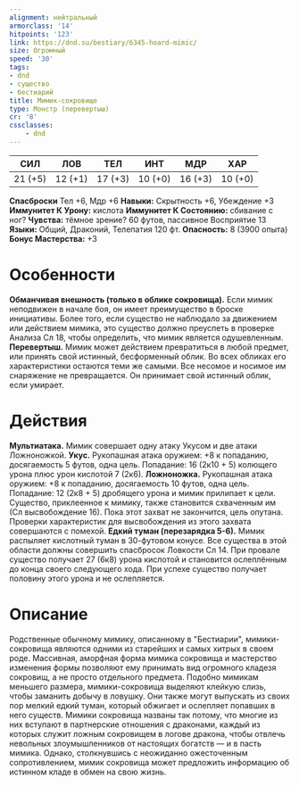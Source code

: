 ```yaml
---
alignment: нейтральный
armorclass: '14'
hitpoints: '123'
link: https://dnd.su/bestiary/6345-hoard-mimic/
size: Огромный
speed: '30'
tags:
- dnd
- существо
- бестиарий
title: Мимик-сокровище
type: Монстр (перевертыш)
cr: '8'
cssclasses:
    - dnd
---
```



| СИЛ | ЛОВ | ТЕЛ | ИНТ | МДР | ХАР |
|---|---|---|---|---|---|
| 21 (+5) | 12 (+1) | 17 (+3) | 10 (+0) | 16 (+3) | 10 (+0) |
**Спасброски** Тел +6, Мдр +6
**Навыки:** Скрытность +6, Убеждение +3
**Иммунитет К Урону:** кислота
**Иммунитет К Состоянию:** сбивание с ног?
**Чувства:** тёмное зрение? 60 футов, пассивное Восприятие 13
**Языки:** Общий, Драконий, Телепатия 120 фт.
**Опасность:** 8 (3900 опыта)
**Бонус Мастерства:** +3


# Особенности
**Обманчивая внешность (только в облике сокровища).** Если мимик неподвижен в начале боя, он имеет преимущество в броске инициативы. Более того, если существо не наблюдало за движением или действием мимика, это существо должно преуспеть в проверке Анализа Сл 18, чтобы определить, что мимик является одушевленным.
**Перевертыш.** Мимик может действием превратиться в любой предмет, или принять свой истинный, бесформенный облик. Во всех обликах его характеристики остаются теми же самыми. Все несомое и носимое им снаряжение не превращается. Он принимает свой истинный облик, если умирает.


# Действия
**Мультиатака.** Мимик совершает одну атаку Укусом и две атаки Ложноножкой.
**Укус.** Рукопашная атака оружием: +8 к попаданию, досягаемость 5 футов, одна цель. Попадание: 16 (2к10 + 5) колющего урона плюс урон кислотой 7 (2к6).
**Ложноножка.** Рукопашная атака оружием: +8 к попаданию, досягаемость 10 футов, одна цель. Попадание: 12 (2к8 + 5) дробящего урона и мимик прилипает к цели. Существо, приклеенное к мимику, также становится схваченным им (Сл высвобождение 16). Пока этот захват не закончится, цель опутана. Проверки характеристик для высвобождения из этого захвата совершаются с помехой.
**Едкий туман (перезарядка 5-6).** Мимик распыляет кислотный туман в 30-футовом конусе. Все существа в этой области должны совершить спасбросок Ловкости Сл 14. При провале существо получает 27 (6к8) урона кислотой и становится ослеплённым до конца своего следующего хода. При успехе существо получает половину этого урона и не ослепляется.


# Описание
Родственные обычному мимику, описанному в "Бестиарии", мимики-сокровища являются одними из старейших и самых хитрых в своем роде. Массивная, аморфная форма мимика сокровища и мастерство изменения формы позволяют ему принимать вид огромного кладезя сокровищ, а не просто отдельного предмета. Подобно мимикам меньшего размера, мимики-сокровища выделяют клейкую слизь, чтобы заманить добычу в ловушку. Они также могут выпускать из своих пор мелкий едкий туман, который обжигает и ослепляет попавших в него существ. Мимики сокровища названы так потому, что многие из них вступают в партнерские отношения с драконами, каждый из которых служит ложным сокровищем в логове дракона, чтобы отвлечь невольных злоумышленников от настоящих богатств — и в пасть мимика. Однако, столкнувшись с неожиданно ожесточенным сопротивлением, мимик сокровища может предложить информацию об истинном кладе в обмен на свою жизнь.
